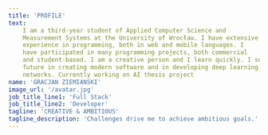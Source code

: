 ```yaml
---
title: 'PROFILE'
text:
    I am a third-year student of Applied Computer Science and
    Measurement Systems at the University of Wrocław. I have extensive
    experience in programming, both in web and mobile languages. I
    have participated in many programming projects, both commercial
    and student-based. I am a creative person and I learn quickly. I see my
    future in creating modern software and in developing deep learning
    networks. Currently working on AI thesis project
name: 'GRACJAN ZIEMIANSKI'
image_url: '/avatar.jpg'
job_title_line1: 'Full Stack'
job_title_line2: 'Developer'
tagline: 'CREATIVE & AMBITIOUS'
tagline_description: 'Challenges drive me to achieve ambitious goals.'
---
```

